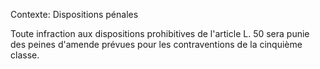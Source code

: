 Contexte: Dispositions pénales

Toute infraction aux dispositions prohibitives de l'article L. 50 sera punie des peines d'amende prévues pour les contraventions de la cinquième classe.